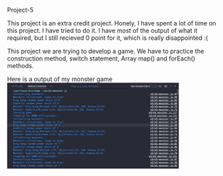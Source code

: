 Project-5

This project is an extra credit project.
Honely, I have spent a lot of time on this project. I have tried to do it. I have most of the output of what it required, but I still recieved 0 point for it, which is really disappointed :(

This project we are trying to develop a game. 
We have to practice the construction method, switch statement, Array map() and forEach() methods.  

Here is a output of my monster game 
<img src="monster.png" width= 400 height= 200>
